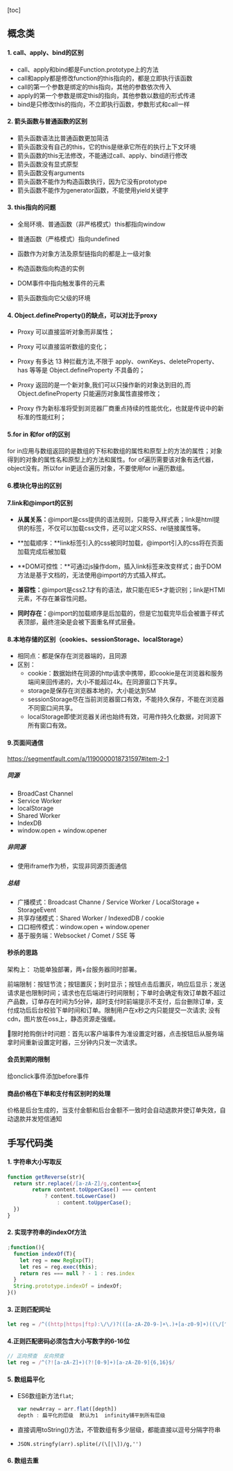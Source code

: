 [toc]

## 概念类

#### 1. call、apply、bind的区别

* call、apply和bind都是Function.prototype上的方法
* call和apply都是修改function的this指向的，都是立即执行该函数
* call的第一个参数是绑定的this指向，其他的参数依次传入
* apply的第一个参数是绑定this的指向，其他参数以数组的形式传递
* bind是只修改this的指向，不立即执行函数，参数形式和call一样

#### 2. 箭头函数与普通函数的区别

* 箭头函数语法比普通函数更加简洁
* 箭头函数没有自己的this，它的this是继承它所在的执行上下文环境
* 箭头函数的this无法修改，不能通过call、apply、bind进行修改
* 箭头函数没有显式原型
* 箭头函数没有arguments
* 箭头函数不能作为构造函数执行，因为它没有prototype
* 箭头函数不能作为generator函数，不能使用yield关键字

#### 3. this指向的问题

* 全局环境、普通函数（非严格模式）this都指向window

* 普通函数（严格模式）指向undefined

* 函数作为对象方法及原型链指向的都是上一级对象

* 构造函数指向构造的实例

* DOM事件中指向触发事件的元素

* 箭头函数指向它父级的环境

#### 4. Object.defineProperty()的缺点，可以对比于proxy

* Proxy 可以直接监听对象而非属性；

* Proxy 可以直接监听数组的变化；

* Proxy 有多达 13 种拦截方法,不限于 apply、ownKeys、deleteProperty、has 等等是 Object.defineProperty 不具备的；

* Proxy 返回的是一个新对象,我们可以只操作新的对象达到目的,而 Object.defineProperty 只能遍历对象属性直接修改；

* Proxy 作为新标准将受到浏览器厂商重点持续的性能优化，也就是传说中的新标准的性能红利；

#### 5.for in 和for of的区别

for in应用与数组返回的是数组的下标和数组的属性和原型上的方法的属性；对象得到的对象的属性名和原型上的方法和属性。for of遍历需要该对象有迭代器，object没有。所以for in更适合遍历对象，不要使用for in遍历数组。

#### 6.模块化导出的区别

#### 7.link和@import的区别

* **从属关系：**@import是css提供的语法规则，只能导入样式表；link是html提供的标签，不仅可以加载css文件，还可以定义RSS、rel链接属性等。

* **加载顺序：**link标签引入的css被同时加载，@import引入的css将在页面加载完成后被加载

* **DOM可控性：**可通过js操作dom，插入link标签来改变样式；由于DOM方法是基于文档的，无法使用@import的方式插入样式。
* **兼容性：**@import是css2.1才有的语法，故只能在IE5+才能识别；link是HTMl元素，不存在兼容性问题。
* **同时存在：**@import的加载顺序是后加载的，但是它加载完毕后会被置于样式表顶部，最终渲染是会被下面重名样式层叠。

#### 8.本地存储的区别（cookies、sessionStorage、localStorage）

* 相同点：都是保存在浏览器端的，且同源
* 区别：
  * cookie：数据始终在同源的http请求中携带，即cookie是在浏览器和服务端间来回传递的，大小不能超过4k。在同源窗口下共享。
  * storage是保存在浏览器本地的，大小能达到5M
  * sessionStorage尽在当前浏览器窗口有效，不能持久保存，不能在浏览器不同窗口间共享。
  * localStorage即使浏览器关闭也始终有效，可用作持久化数据，对同源下所有窗口有效。

#### 9.页面间通信

https://segmentfault.com/a/1190000018731597#item-2-1

##### 同源

* BroadCast Channel
* Service Worker
* localStorage
* Shared Worker
* IndexDB
* window.open + window.opener

##### 非同源

* 使用iframe作为桥，实现非同源页面通信

##### 总结

- 广播模式：Broadcast Channe / Service Worker / LocalStorage + StorageEvent
- 共享存储模式：Shared Worker / IndexedDB / cookie
- 口口相传模式：window.open + window.opener
- 基于服务端：Websocket / Comet / SSE 等

#### 

#### 秒杀的思路

架构上： 功能单独部署，两+台服务器同时部署。

前端限制：按钮节流；按钮置灰；到时显示；按钮点击后置灰，响应后显示；发送请求是也限制时间；请求也在后端进行时间限制；下单时会确定有效订单数不超过产品数，订单存在时间为5分钟，超时支付时前端提示不支付，后台删除订单，支付成功后后台校验下单时间和订单。限制用户在x秒之内只能提交一次请求; 没有cdn，图片放在oss上，静态资源走强缓。

🍊限时抢购倒计时问题：首先以客户端事件为准设置定时器，点击按钮后从服务端拿时间重新设置定时器，三分钟内只发一次请求。

#### 会员到期的限制

给onclick事件添加before事件

#### 商品价格在下单和支付有区别时的处理

价格是后台生成的，当支付金额和后台金额不一致时会自动退款并使订单失效，自动退款并发短信通知

## 手写代码类

#### 1. 字符串大小写取反

```javascript
function getReverse(str){
  return str.replace(/[a-zA-Z]/g,content=>{
		return content.toUpperCase() === content 
      		? content.toLowerCase()
    			: content.toUpperCase();
  })
}
```

#### 2. 实现字符串的indexOf方法

```javascript
;function(){
  function indexOf(T){
    let reg = new RegExp(T);
    let res = reg.exec(this);
    return res === null ? - 1 : res.index
  }
  String.prototype.indexOf = indexOf;
}()
```

#### 3. 正则匹配网址

```javascript
let reg = /^((http|https|ftp):\/\/)?(([a-zA-Z0-9-]+\.)+[a-z0-9]+)((\/[^/?#]*)+)?(\?[^#]+)?(#.+)?$/i;
```

#### 4.正则匹配密码必须包含大小写数字的6-16位

```javascript
// 正向预查  反向预查
let reg = /^(?![a-zA-Z]+)(?![0-9]+)[a-zA-Z0-9]{6,16}$/
```

#### 5. 数组扁平化

* ES6数组新方法`flat`;

  ```javascript
  var newArray = arr.flat([depth])
  depth : 扁平化的层级  默认为1  infinity铺平到所有层级
  ```

* 直接调用toString()方法，不管数组有多少层级，都能直接以逗号分隔字符串
* `JSON.stringfy(arr).splite(/(\[|\])/g,'')`

#### 6. 数组去重